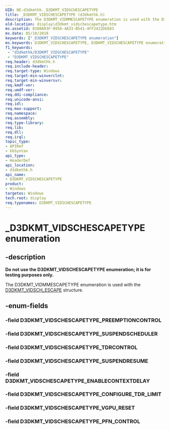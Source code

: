```yaml
---
UID: NE:d3dkmthk._D3DKMT_VIDSCHESCAPETYPE
title: _D3DKMT_VIDSCHESCAPETYPE (d3dkmthk.h)
description: The D3DKMT_VIDMMESCAPETYPE enumeration is used with the D3DKMT_VIDSCH_ESCAPE structure.
old-location: display\d3dkmt_vidschescapetype.htm
ms.assetid: 8388A03F-995A-4A33-B541-4FF2422DEE83
ms.date: 05/10/2018
keywords: ["_D3DKMT_VIDSCHESCAPETYPE enumeration"]
ms.keywords: D3DKMT_VIDSCHESCAPETYPE, D3DKMT_VIDSCHESCAPETYPE enumeration [Display Devices], D3DKMT_VIDSCHESCAPETYPE_CONFIGURE_TDR_LIMIT, D3DKMT_VIDSCHESCAPETYPE_ENABLECONTEXTDELAY, D3DKMT_VIDSCHESCAPETYPE_PREEMPTIONCONTROL, D3DKMT_VIDSCHESCAPETYPE_SUSPENDRESUME, D3DKMT_VIDSCHESCAPETYPE_SUSPENDSCHEDULER, D3DKMT_VIDSCHESCAPETYPE_TDRCONTROL, _D3DKMT_VIDSCHESCAPETYPE, d3dkmthk/D3DKMT_VIDSCHESCAPETYPE, d3dkmthk/D3DKMT_VIDSCHESCAPETYPE_CONFIGURE_TDR_LIMIT, d3dkmthk/D3DKMT_VIDSCHESCAPETYPE_ENABLECONTEXTDELAY, d3dkmthk/D3DKMT_VIDSCHESCAPETYPE_PREEMPTIONCONTROL, d3dkmthk/D3DKMT_VIDSCHESCAPETYPE_SUSPENDRESUME, d3dkmthk/D3DKMT_VIDSCHESCAPETYPE_SUSPENDSCHEDULER, d3dkmthk/D3DKMT_VIDSCHESCAPETYPE_TDRCONTROL, display.d3dkmt_vidschescapetype
f1_keywords:
 - "d3dkmthk/D3DKMT_VIDSCHESCAPETYPE"
 - "D3DKMT_VIDSCHESCAPETYPE"
req.header: d3dkmthk.h
req.include-header:
req.target-type: Windows
req.target-min-winverclnt: 
req.target-min-winversvr: 
req.kmdf-ver: 
req.umdf-ver: 
req.ddi-compliance: 
req.unicode-ansi: 
req.idl: 
req.max-support: 
req.namespace: 
req.assembly: 
req.type-library: 
req.lib: 
req.dll: 
req.irql: 
topic_type:
- APIRef
- kbSyntax
api_type:
- HeaderDef
api_location:
- d3dkmthk.h
api_name:
- D3DKMT_VIDSCHESCAPETYPE
product:
- Windows
targetos: Windows
tech.root: display
req.typenames: D3DKMT_VIDSCHESCAPETYPE
---
```


# _D3DKMT_VIDSCHESCAPETYPE enumeration


## -description


<b>Do not use the D3DKMT_VIDSCHESCAPETYPE enumeration; it is for testing purposes only.</b>

The D3DKMT_VIDMMESCAPETYPE enumeration is used with the <a href="https://docs.microsoft.com/windows-hardware/drivers/ddi/d3dkmthk/ns-d3dkmthk-_d3dkmt_vidsch_escape">D3DKMT_VIDSCH_ESCAPE</a> structure.


## -enum-fields




### -field D3DKMT_VIDSCHESCAPETYPE_PREEMPTIONCONTROL


### -field D3DKMT_VIDSCHESCAPETYPE_SUSPENDSCHEDULER


### -field D3DKMT_VIDSCHESCAPETYPE_TDRCONTROL


### -field D3DKMT_VIDSCHESCAPETYPE_SUSPENDRESUME


### -field D3DKMT_VIDSCHESCAPETYPE_ENABLECONTEXTDELAY


### -field D3DKMT_VIDSCHESCAPETYPE_CONFIGURE_TDR_LIMIT


### -field D3DKMT_VIDSCHESCAPETYPE_VGPU_RESET


### -field D3DKMT_VIDSCHESCAPETYPE_PFN_CONTROL



